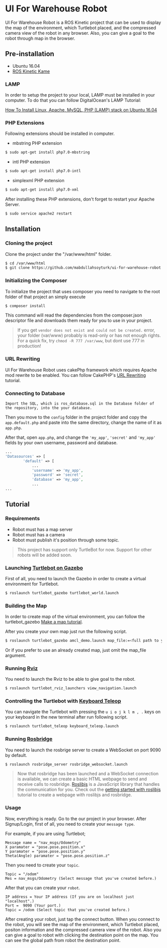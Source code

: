 # UI For Warehouse Robot


UI For Warehouse Robot is a ROS Kinetic project that can be used to display the map of the environment, which Turtlebot placed, and the compressed camera view of the robot in any browser. Also, you can give a goal to the robot through map in the browser.


## Pre-installation

- Ubuntu 16.04
- [ROS Kinetic Kame](http://wiki.ros.org/kinetic/Installation/Ubuntu)

### LAMP

In order to setup the project to your local, LAMP must be installed in your computer. To do that you can follow DigitalOcean's LAMP Tutorial:

[How To Install Linux, Apache, MySQL, PHP (LAMP) stack on Ubuntu 16.04](https://www.digitalocean.com/community/tutorials/how-to-install-linux-apache-mysql-php-lamp-stack-on-ubuntu-16-04)

### PHP Extensions

Following extensions should be installed in computer.

- mbstring PHP extension

```bash
$ sudo apt-get install php7.0-mbstring
```

- intl PHP extension

```bash
$ sudo apt-get install php7.0-intl
```

- simplexml PHP extension

```bash
$ sudo apt-get install php7.0-xml
```

After installing these PHP extensions, don't forget to restart your Apache Server.

```bash
$ sudo service apache2 restart
```


## Installation

### Cloning the project

Clone the project under the "/var/www/html" folder.

```bash
$ cd /var/www/html
$ git clone https://github.com/mabdullahsoyturk/ui-for-warehouse-robot.git
```

### Initializing the Composer

To initialize the project that uses composer you need to navigate to the root folder of that project an simply execute

```bash
$ composer install
```

This command will read the dependencies from the composer.json descriptor file and downloads them ready for you to use in your project.

> If you get `vendor does not exist and could not be created.` error, your folder (var/www) probably is read-only or has not enough rights. For a quick fix, try `chmod -R 777 /var/www`, but dont use 777 in production!

### URL Rewriting 

UI For Warehouse Robot uses cakePhp framework which requires Apache mod rewrite to be enabled. You can follow CakePHP's [URL Rewriting](https://book.cakephp.org/3.0/en/installation.html#url-rewriting) tutorial.

### Connecting to Database

	Import the SQL, which is ros_database.sql in the Database folder of the repository, into the your database.

Then you move to the `config` folder in the project folder and copy the `app.default.php` and paste into the same directory, change the name of it as `app.php`.

After that, open `app.php`, and change the `'my_app'`, `'secret'` and `'my_app'` fields by your own username, password and database.

```php
...
'Datasources' => [
        'default' => [
            ...
            'username' => 'my_app',
            'password' => 'secret',
            'database' => 'my_app',
            ...	
...
```

## Tutorial

### Requirements

- Robot must has a map server
- Robot must has a camera
- Robot must publish it's position through some topic.

> This project has support only TurtleBot for now. Support for other robots will be added soon. 

### Launching [Turtlebot on Gazebo](http://wiki.ros.org/turtlebot_gazebo/Tutorials/indigo/Make%20a%20map%20and%20navigate%20with%20it#Make_a_map)

First of all, you need to launch the Gazebo in order to create a virtual environment for Turtlebot.

```bash
$ roslaunch turtlebot_gazebo turtlebot_world.launch
```

### Building the Map

In order to create map of the virtual environment, you can follow the turtlebot_gazebo [Make a map tutorial](http://wiki.ros.org/turtlebot_gazebo/Tutorials/indigo/Make%20a%20map%20and%20navigate%20with%20it#Make_a_map).

After you create your own map just run the following script.

```bash
$ roslaunch turtlebot_gazebo amcl_demo.launch map_file:=<full path to your map YAML file>
```

Or if you prefer to use an already created map, just omit the map_file argument.


### Running [Rviz](http://wiki.ros.org/rviz)

You need to launch the Rviz to be able to give goal to the robot.

```bash
$ roslaunch turtlebot_rviz_launchers view_navigation.launch
```

### Controlling the Turtlebot with [Keyboard Teleop](http://wiki.ros.org/turtlebot_teleop/Tutorials/Keyboard%20Teleop)

You can navigate the Turtlebot with pressing the `u i o j k l m , .` keys on your keyboard in the new terminal after run following script.

```bash
$ roslaunch turtlebot_teleop keyboard_teleop.launch
```

### Running [Rosbridge](http://wiki.ros.org/turtlebot_gazebo/Tutorials/indigo/Make%20a%20map%20and%20navigate%20with%20it#Make_a_map)

You need to launch the rosbrige server to create a WebSocket on port 9090 by default.

```bash
$ roslaunch rosbridge_server rosbridge_websocket.launch
```

> Now that rosbridge has been launched and a WebSocket connection is available, we can create a basic HTML webpage to send and receive calls to rosbridge. [Roslibjs](http://wiki.ros.org/roslibjs) is a JavaScript library that handles the communication for you. Check out the [getting started with roslibjs](http://wiki.ros.org/roslibjs/Tutorials/BasicRosFunctionality) tutorial to create a webpage with roslibjs and rosbridge.

### Usage

Now, everything is ready. Go to the our project in your browser. After Signup/Login, first of all, you need to create your `message type`.

For example, if you are using Turtlebot; 

```
Message name = "nav_msgs/Odometry"
X paramater = "pose.pose.position.x"
Y paramater = "pose.pose.position.y"
Theta(Angle) paramater = "pose.pose.position.z"
```

Then you need to create your `topic`.

```
Topic = "/odom"
Mes = nav_msgs/Odometry (Select message that you've created before.)
```

After that you can create your `robot`. 

```
IP address = Your IP address (If you are on localhost just "localhost".)
Port = 	9090 (Your port.)
Topic = /odom (Select topic that you've created before.)
```

After creating your robot, just tap the connect button. When you connect to the robot, you will see the map of the environment, which Turtlebot placed, positon information and the compressed camera view of the robot. Also you can give a goal to robot with clicking the destination point on the map. You can see the global path from robot the destination point. 
